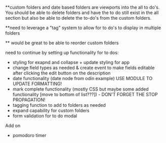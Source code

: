\*\*custom folders and date based folders are viewports into the all to do's. You should be able to delete folders and have the to do still exist in the all section but also be able to delete the to-do's from the custom folders.

\*\*need to leverage a "tag" system to allow for to do's to display in multiple folders

\*\* would be great to be able to reorder custom folders

need to continue by setting up functionality for to dos:

- styling for exapnd and collapse + update styling for app
- change field types as needed & create event to make fields editable after clicking the edit button on the description
- date functionality (date node from odin example) USE MODULE TO UPDATE FORMATTING!
- mark complete functionality (mostly CSS but maybe some added functionality [move to bottom of list???]) - DON'T FORGET THE STOP PROPAGATION!
- tagging function to add to folders as needed
- expand capability for custom folders
- form validation for to do modal

Add on

- pomodoro timer
